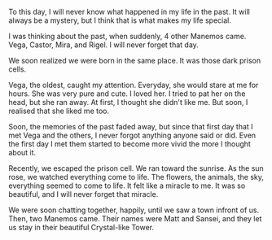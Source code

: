 To this day, I will never know what happened in my life in the past. It will always be a mystery, but I think that is what makes my life special.

I was thinking about the past, when suddenly, 4 other Manemos came. Vega, Castor, Mira, and Rigel. I will never forget that day.

We soon realized we were born in the same place. It was those dark prison cells.

Vega, the oldest, caught my attention. Everyday, she would stare at me for hours. She was very pure and cute. I loved her. I tried to pat her on the head, but she ran away. At first, I thought she didn't like me. But soon, I realised that she liked me too.

Soon, the memories of the past faded away, but since that first day that I met Vega and the others, I never forgot anything anyone said or did. Even the first day I met them started to become more vivid the more I thought about it.

Recently, we escaped the prison cell. We ran toward the sunrise. As the sun rose, we watched everything come to life. The flowers, the animals, the sky, everything seemed to come to life. It felt like a miracle to me. It was so beautiful, and I will never forget that miracle.

We were soon chatting together, happily, until we saw a town infront of us. Then, two Manemos came. Their names were Matt and Sansei, and they let us stay in their beautiful Crystal-like Tower.
